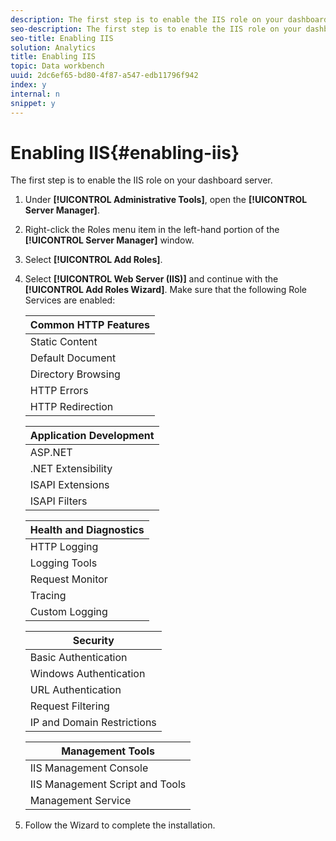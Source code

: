 ```yaml
---
description: The first step is to enable the IIS role on your dashboard server.
seo-description: The first step is to enable the IIS role on your dashboard server.
seo-title: Enabling IIS
solution: Analytics
title: Enabling IIS
topic: Data workbench
uuid: 2dc6ef65-bd80-4f87-a547-edb11796f942
index: y
internal: n
snippet: y
---
```


# Enabling IIS{#enabling-iis}

The first step is to enable the IIS role on your dashboard server.

1. Under **[!UICONTROL Administrative Tools]**, open the **[!UICONTROL Server Manager]**.
1. Right-click the Roles menu item in the left-hand portion of the **[!UICONTROL Server Manager]** window.
1. Select **[!UICONTROL Add Roles]**.
1. Select **[!UICONTROL Web Server (IIS)]** and continue with the **[!UICONTROL Add Roles Wizard]**. Make sure that the following Role Services are enabled:

   |  Common HTTP Features  |
   |---|
   |  Static Content  |
   |  Default Document  |
   |  Directory Browsing  |
   |  HTTP Errors  |
   |  HTTP Redirection  |

   |  Application Development  |
   |---|
   |  ASP.NET  |
   |  .NET Extensibility  |
   |  ISAPI Extensions  |
   |  ISAPI Filters  |

   |  Health and Diagnostics  |
   |---|
   |  HTTP Logging  |
   |  Logging Tools  |
   |  Request Monitor  |
   |  Tracing  |
   |  Custom Logging  |

   |  Security  |
   |---|
   |  Basic Authentication  |
   |  Windows Authentication  |
   |  URL Authentication  |
   |  Request Filtering  |
   |  IP and Domain Restrictions  |

   |  Management Tools  |
   |---|
   |  IIS Management Console  |
   |  IIS Management Script and Tools  |
   |  Management Service  |

1. Follow the Wizard to complete the installation.
